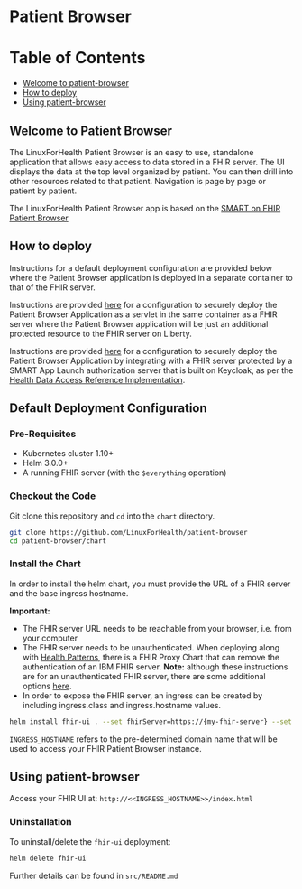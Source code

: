 # Patient Browser

# Table of Contents
- [Welcome to patient-browser](#patient-browser)
- [How to deploy](#how-to-deploy)
- [Using patient-browser](#using-patient-browser)

## Welcome to Patient Browser

The LinuxForHealth Patient Browser is an easy to use, standalone application that allows easy access to data stored in a FHIR server.  The UI displays the data at the top level organized by patient.  You can then drill into other resources related to that patient.  Navigation is page by page or patient by patient.

The LinuxForHealth Patient Browser app is based on the [SMART on FHIR Patient Browser](https://github.com/smart-on-fhir/patient-browser)

## How to deploy

Instructions for a default deployment configuration are provided below where the Patient Browser application is deployed in a separate container to that of the FHIR server.

Instructions are provided [here](https://github.com/LinuxForHealth/patient-browser/tree/master/security/README.md) for a configuration to securely deploy the Patient Browser Application as a servlet in the same container as a FHIR server where the Patient Browser application will be just an additional protected resource to the FHIR server on Liberty.

Instructions are provided [here](https://github.com/LinuxForHealth/patient-browser/tree/master/security/README-Health-Data-Access-Pattern_Integration.md) for a configuration to securely deploy the Patient Browser Application by integrating with a FHIR server protected by a SMART App Launch authorization server that is built on Keycloak, as per the [Health Data Access Reference Implementation](https://github.com/LinuxForHealth/health-patterns/tree/main/data-access).

## Default Deployment Configuration 

### Pre-Requisites

- Kubernetes cluster 1.10+
- Helm 3.0.0+
- A running FHIR server (with the `$everything` operation)

### Checkout the Code

Git clone this repository and `cd` into the `chart` directory.

```bash
git clone https://github.com/LinuxForHealth/patient-browser
cd patient-browser/chart
```

### Install the Chart

In order to install the helm chart, you must provide the URL of a FHIR server and the base ingress hostname.

**Important:**
- The FHIR server URL needs to be reachable from your browser, i.e. from your computer
- The FHIR server needs to be unauthenticated. When deploying along with [Health Patterns](https://github.com/LinuxForHealth/health-patterns), there is a FHIR Proxy Chart that can remove the authentication of an IBM FHIR server. **Note:** although these instructions are for an unauthenticated FHIR server, there are some additional options [here](https://github.com/LinuxForHealth/patient-browser/tree/master/security).
- In order to expose the FHIR server, an ingress can be created by including ingress.class and ingress.hostname values.

```bash
helm install fhir-ui . --set fhirServer=https://{my-fhir-server} --set ingress.hostname={INGRESS_HOSTNAME}
```

`INGRESS_HOSTNAME` refers to the pre-determined domain name that will be used to access your FHIR Patient Browser instance.

## Using patient-browser

Access your FHIR UI at: `http://<<INGRESS_HOSTNAME>>/index.html`

### Uninstallation

To uninstall/delete the `fhir-ui` deployment:

```bash
helm delete fhir-ui
```

Further details can be found in `src/README.md`
